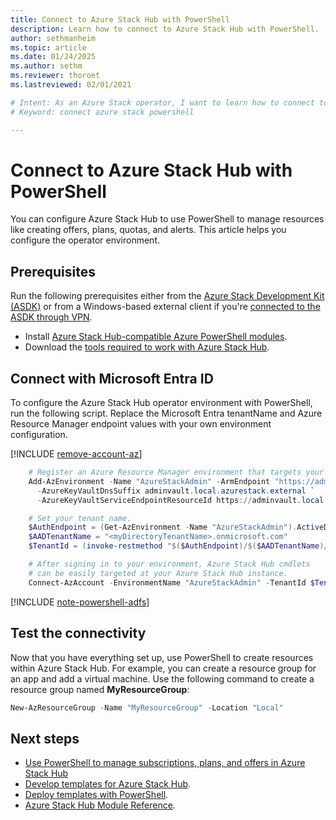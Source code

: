 ```yaml
---
title: Connect to Azure Stack Hub with PowerShell 
description: Learn how to connect to Azure Stack Hub with PowerShell.
author: sethmanheim
ms.topic: article
ms.date: 01/24/2025
ms.author: sethm
ms.reviewer: thoroet
ms.lastreviewed: 02/01/2021

# Intent: As an Azure Stack operator, I want to learn how to connect to Azure Stack using Powershell.
# Keyword: connect azure stack powershell

---
```



# Connect to Azure Stack Hub with PowerShell

You can configure Azure Stack Hub to use PowerShell to manage resources like creating offers, plans, quotas, and alerts. This article helps you configure the operator environment.

## Prerequisites

Run the following prerequisites either from the [Azure Stack Development Kit (ASDK)](../asdk/asdk-connect.md#connect-with-rdp) or from a Windows-based external client if you're [connected to the ASDK through VPN](../asdk/asdk-connect.md#connect-with-vpn).

- Install [Azure Stack Hub-compatible Azure PowerShell modules](powershell-install-az-module.md).  
- Download the [tools required to work with Azure Stack Hub](azure-stack-powershell-download.md).  

<a name='connect-with-azure-ad'></a>

## Connect with Microsoft Entra ID

To configure the Azure Stack Hub operator environment with PowerShell, run the following script. Replace the Microsoft Entra tenantName and Azure Resource Manager endpoint values with your own environment configuration.

[!INCLUDE [remove-account-az](../includes/remove-account-az.md)]

```powershell  
    # Register an Azure Resource Manager environment that targets your Azure Stack Hub instance. Get your Azure Resource Manager endpoint value from your service provider.
    Add-AzEnvironment -Name "AzureStackAdmin" -ArmEndpoint "https://adminmanagement.local.azurestack.external" `
      -AzureKeyVaultDnsSuffix adminvault.local.azurestack.external `
      -AzureKeyVaultServiceEndpointResourceId https://adminvault.local.azurestack.external

    # Set your tenant name.
    $AuthEndpoint = (Get-AzEnvironment -Name "AzureStackAdmin").ActiveDirectoryAuthority.TrimEnd('/')
    $AADTenantName = "<myDirectoryTenantName>.onmicrosoft.com"
    $TenantId = (invoke-restmethod "$($AuthEndpoint)/$($AADTenantName)/.well-known/openid-configuration").issuer.TrimEnd('/').Split('/')[-1]

    # After signing in to your environment, Azure Stack Hub cmdlets
    # can be easily targeted at your Azure Stack Hub instance.
    Connect-AzAccount -EnvironmentName "AzureStackAdmin" -TenantId $TenantId
```

[!INCLUDE [note-powershell-adfs](../includes/note-powershell-adfs.md)]

## Test the connectivity

Now that you have everything set up, use PowerShell to create resources within Azure Stack Hub. For example, you can create a resource group for an app and add a virtual machine. Use the following command to create a resource group named **MyResourceGroup**:

```powershell  
New-AzResourceGroup -Name "MyResourceGroup" -Location "Local"
```

## Next steps

- [Use PowerShell to manage subscriptions, plans, and offers in Azure Stack Hub](azure-stack-powershell-plan-offer.md)
- [Develop templates for Azure Stack Hub](../user/azure-stack-develop-templates.md).
- [Deploy templates with PowerShell](../user/azure-stack-deploy-template-powershell.md).
- [Azure Stack Hub Module Reference](/powershell/azurestackhub/overview).

